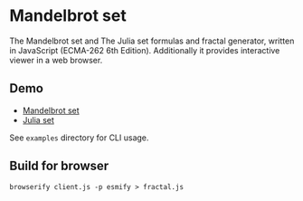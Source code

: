 # Mandelbrot set

The Mandelbrot set and The Julia set formulas and fractal generator, written in JavaScript (ECMA-262 6th Edition).
Additionally it provides interactive viewer in a web browser.

## Demo

+ [Mandelbrot set](https://www.spajak.blue/fractals/mandelbrot-set.html)
+ [Julia set](https://www.spajak.blue/fractals/julia-set.html)

See `examples` directory for CLI usage.

## Build for browser

```
browserify client.js -p esmify > fractal.js
```
